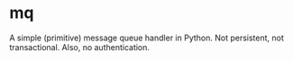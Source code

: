 # mq
A simple (primitive) message queue handler in Python. Not persistent, not transactional. Also, no authentication.
